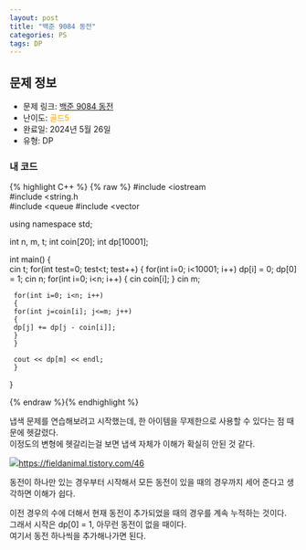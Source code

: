 ```yaml
---
layout: post
title: "백준 9084 동전"
categories: PS
tags: DP
---
```


## 문제 정보
- 문제 링크: [백준 9084 동전](https://www.acmicpc.net/problem/9084)
- 난이도: <span style="color:#FFA500">골드5</span>
- 완료일: 2024년 5월 26일
- 유형: DP

### 내 코드

{% highlight C++ %} {% raw %}
#include <iostream	
#include <string.h	
#include <queue	
#include <vector	

using namespace std;

int n, m, t;
int coin[20];
int dp[10001];

int main()
{  
	 cin 		 t;
	 for(int test=0; test<t; test++)
	 {
	 for(int i=0; i<10001; i++) dp[i] = 0;
	 dp[0] = 1;
	 cin 		 n;
	 for(int i=0; i<n; i++)
	 {
	 cin 		 coin[i];
	 }
	 cin 		 m;
	 
	 for(int i=0; i<n; i++)
	 {
	 for(int j=coin[i]; j<=m; j++)
	 {
	 dp[j] += dp[j - coin[i]];
	 }
	 }

	 cout << dp[m] << endl;
	 }
}

{% endraw %}{% endhighlight %}

냅색 문제를 연습해보려고 시작했는데, 한 아이템을 무제한으로 사용할 수 있다는 점 때문에 헷갈렸다.  
이정도의 변형에 헷갈리는걸 보면 냅색 자체가 이해가 확실히 안된 것 같다.  

[![](Untitled%205.png)](<Untitled%205.png>)<https://fieldanimal.tistory.com/46>

동전이 하나만 있는 경우부터 시작해서 모든 동전이 있을 때의 경우까지 세어 준다고 생각하면 이해가 쉽다.

이전 경우의 수에 더해서 현재 동전이 추가되었을 때의 경우를 계속 누적하는 것이다.  
그래서 시작은 dp[0] = 1, 아무런 동전이 없을 때이다.   
여기서 동전 하나씩을 추가해나가면 된다.  
  

